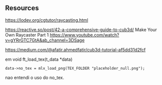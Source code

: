 ## Resources

https://lodev.org/cgtutor/raycasting.html

https://reactive.so/post/42-a-comprehensive-guide-to-cub3d/
Make Your Own Raycaster Part 1
https://www.youtube.com/watch?v=gYRrGTC7GtA&ab_channel=3DSage

https://medium.com/@afatir.ahmedfatir/cub3d-tutorial-af5dd31d2fcf


em void	ft_load_tex(t_data *data)

	data->no_tex = mlx_load_png(TEX_FOLDER "placeholder_null.png");

nao entendi o uso do no_tex.
